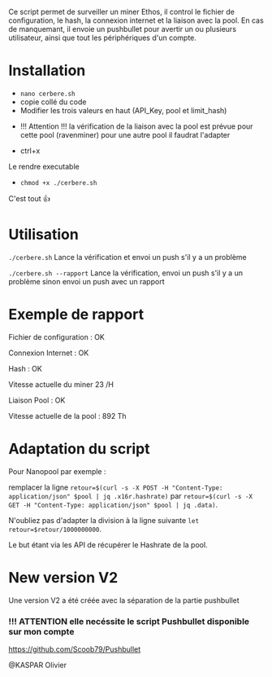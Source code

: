 Ce script permet de surveiller un miner Ethos, il control le fichier de configuration, le hash, la connexion internet et la liaison avec la pool. En cas de manquemant, il envoie un pushbullet pour avertir un ou plusieurs utilisateur, ainsi que tout les périphériques d'un compte.

# Installation

- `nano cerbere.sh`
- copie collé du code
- Modifier les trois valeurs en haut (API_Key, pool et limit_hash)
* !!! Attention !!! la vérification de la liaison avec la pool est prévue pour cette pool (ravenminer) pour une autre pool il faudrat l'adapter
- ctrl+x

Le rendre executable
- `chmod +x ./cerbere.sh`

C'est tout :thumbsup:

# Utilisation

`./cerbere.sh` Lance la vérification et envoi un push s'il y a un problème

`./cerbere.sh --rapport` Lance la vérification, envoi un push s'il y a un problème sinon envoi un push avec un rapport

# Exemple de rapport

Fichier de configuration : OK

Connexion Internet : OK

Hash : OK

Vitesse actuelle du miner 23 /H

Liaison Pool : OK

Vitesse actuelle de la pool : 892 Th

# Adaptation du script

Pour Nanopool par exemple :

remplacer la ligne `retour=$(curl -s -X POST -H "Content-Type: application/json" $pool | jq .x16r.hashrate)` par `retour=$(curl -s -X GET -H "Content-Type: application/json" $pool | jq .data)`.

N'oubliez pas d'adapter la  division à la ligne suivante `let retour=$retour/1000000000`.

Le but étant via les API de récupérer le Hashrate de la pool.

# New version V2

Une version V2 a été créée avec la séparation de la partie pushbullet

### !!! ATTENTION elle necéssite le script Pushbullet disponible sur mon compte
https://github.com/Scoob79/Pushbullet

@KASPAR Olivier

